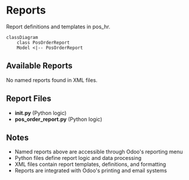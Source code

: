 # Reports

Report definitions and templates in pos_hr.

```mermaid
classDiagram
    class PosOrderReport
    Model <|-- PosOrderReport
```

## Available Reports

No named reports found in XML files.


## Report Files

- **__init__.py** (Python logic)
- **pos_order_report.py** (Python logic)

## Notes
- Named reports above are accessible through Odoo's reporting menu
- Python files define report logic and data processing
- XML files contain report templates, definitions, and formatting
- Reports are integrated with Odoo's printing and email systems

